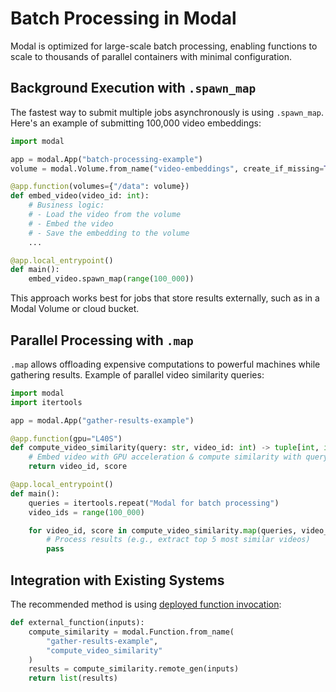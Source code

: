 # Batch Processing in Modal

Modal is optimized for large-scale batch processing, enabling functions to scale to thousands of parallel containers with minimal configuration.

## Background Execution with `.spawn_map`

The fastest way to submit multiple jobs asynchronously is using `.spawn_map`. Here's an example of submitting 100,000 video embeddings:

```python
import modal

app = modal.App("batch-processing-example")
volume = modal.Volume.from_name("video-embeddings", create_if_missing=True)

@app.function(volumes={"/data": volume})
def embed_video(video_id: int):
    # Business logic:
    # - Load the video from the volume
    # - Embed the video
    # - Save the embedding to the volume
    ...

@app.local_entrypoint()
def main():
    embed_video.spawn_map(range(100_000))
```

This approach works best for jobs that store results externally, such as in a Modal Volume or cloud bucket.

## Parallel Processing with `.map`

`.map` allows offloading expensive computations to powerful machines while gathering results. Example of parallel video similarity queries:

```python
import modal
import itertools

app = modal.App("gather-results-example")

@app.function(gpu="L40S")
def compute_video_similarity(query: str, video_id: int) -> tuple[int, int]:
    # Embed video with GPU acceleration & compute similarity with query
    return video_id, score

@app.local_entrypoint()
def main():
    queries = itertools.repeat("Modal for batch processing")
    video_ids = range(100_000)

    for video_id, score in compute_video_similarity.map(queries, video_ids):
        # Process results (e.g., extract top 5 most similar videos)
        pass
```

## Integration with Existing Systems

The recommended method is using [deployed function invocation](/docs/guide/trigger-deployed-functions):

```python
def external_function(inputs):
    compute_similarity = modal.Function.from_name(
        "gather-results-example",
        "compute_video_similarity"
    )
    results = compute_similarity.remote_gen(inputs)
    return list(results)
```